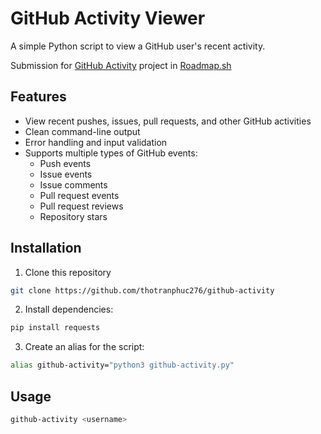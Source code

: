 # GitHub Activity Viewer

A simple Python script to view a GitHub user's recent activity.

Submission for [GitHub Activity](https://roadmap.sh/projects/github-user-activity) project in [Roadmap.sh](https://roadmap.sh)

## Features

- View recent pushes, issues, pull requests, and other GitHub activities
- Clean command-line output
- Error handling and input validation
- Supports multiple types of GitHub events:
  - Push events
  - Issue events 
  - Issue comments
  - Pull request events
  - Pull request reviews
  - Repository stars

## Installation

1. Clone this repository

```bash
git clone https://github.com/thotranphuc276/github-activity
```

2. Install dependencies:

```bash
pip install requests
```

3. Create an alias for the script:

```bash
alias github-activity="python3 github-activity.py"                                                                                           
```

## Usage

```bash
github-activity <username>
```